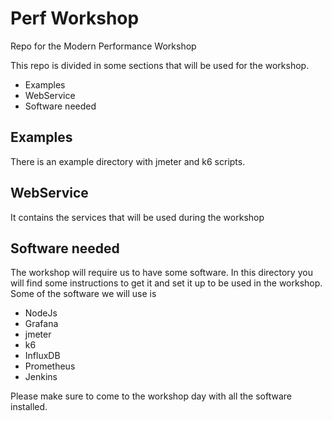# Perf Workshop
Repo for the Modern Performance Workshop

This repo is divided in some sections that will be used for the workshop.

- Examples
- WebService
- Software needed

## Examples
There is an example directory with jmeter and k6 scripts.

## WebService
It contains the services that will be used during the workshop

## Software needed
The workshop will require us to have some software. In this directory you will find some instructions to get it and set it up to be used in the workshop.
Some of the software we will use is
- NodeJs
- Grafana
- jmeter
- k6
- InfluxDB
- Prometheus
- Jenkins


Please make sure to come to the workshop day with all the software installed.
